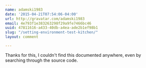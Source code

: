 ```yaml
---
name: adamski1983
date: '2015-04-21T07:54:06-04:00'
url: http://gravatar.com/adamski1983
email: 4e793f1e383263298f29a9fe7466bc46
uuid: 47811616-a433-40db-a4ea-ade2b1ef98b1
slug: "/setting-environment-test-kitchen/"
layout: comment

---
```


Thanks for this, I couldn't find this documented anywhere, even by searching through the source code.
